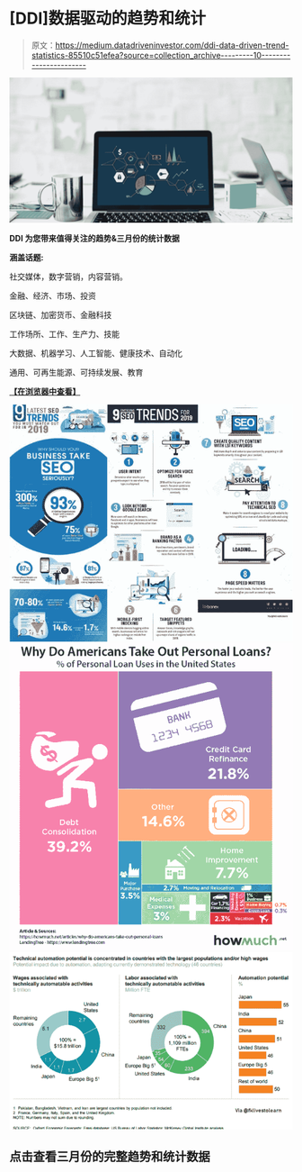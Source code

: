 # [DDI]数据驱动的趋势和统计

> 原文：<https://medium.datadriveninvestor.com/ddi-data-driven-trend-statistics-85510c51efea?source=collection_archive---------10----------------------->

[![](img/6da22d87557c6cf0f77272388573d390.png)](https://www.datadriveninvestor.com/2019/04/07/data-driven-trends-statistics%e2%80%8a-%e2%80%8amar-2019/)

**DDI 为您带来值得关注的趋势&三月份的统计数据**

**涵盖话题:**

社交媒体，数字营销，内容营销。

金融、经济、市场、投资

区块链、加密货币、金融科技

工作场所、工作、生产力、技能

大数据、机器学习、人工智能、健康技术、自动化

通用、可再生能源、可持续发展、教育

[**【在浏览器中查看】**](https://www.datadriveninvestor.com/2019/04/07/data-driven-trends-statistics%e2%80%8a-%e2%80%8amar-2019/)

[![](img/142dadeafe930d078b2b60ef3ea59ae5.png)](https://www.datadriveninvestor.com/2019/04/07/data-driven-trends-statistics%e2%80%8a-%e2%80%8amar-2019/)[![](img/40a58e8b3ded7d76b5875ed020085d57.png)](https://www.datadriveninvestor.com/2019/04/07/data-driven-trends-statistics%e2%80%8a-%e2%80%8amar-2019/)[![](img/c18ff4123b526d981cb927fddc02b0ac.png)](https://www.datadriveninvestor.com/2019/04/07/data-driven-trends-statistics%e2%80%8a-%e2%80%8amar-2019/)

## 点击查看三月份的完整趋势和统计数据